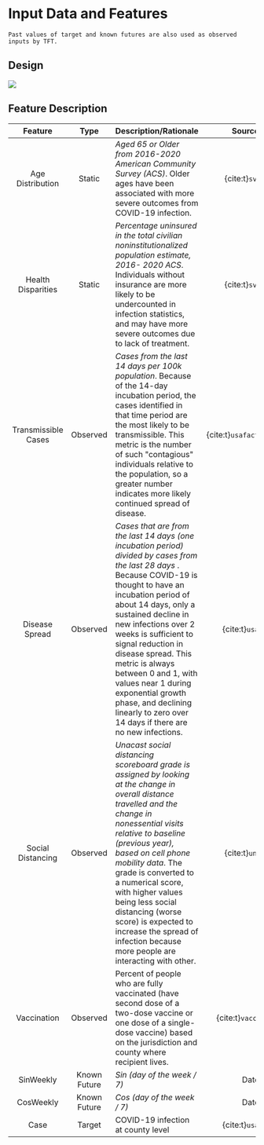 # Input Data and Features
```{note}
Past values of target and known futures are also used as observed inputs by TFT.
```

## Design

![](../images/input_data_structure.jpg)
<!-- <img src="../images/input_data_structure.jpg" alt="drawing" width="450px"/> -->


## Feature Description

<div align="center">

| Feature | Type |  Description/Rationale | Source(s) |
|:---:|:---:|:---|:---:|
|Age Distribution| Static | <em>Aged 65 or Older from 2016-2020 American Community Survey (ACS)</em>. Older ages have been associated with more severe outcomes from COVID-19 infection. | {cite:t}`svi2020`|
|Health Disparities |Static|<em>Percentage uninsured in the total civilian noninstitutionalized population estimate, 2016- 2020 ACS</em>. Individuals without insurance are more likely to be undercounted in infection statistics, and may have more severe outcomes due to lack of treatment. |{cite:t}`svi2020`|
|Transmissible Cases|Observed|<em>Cases from the last 14 days per 100k population</em>. Because of the 14-day incubation period, the cases identified in that time period are the most likely to be transmissible. This metric is the number of such "contagious" individuals relative to the population, so a greater number indicates more likely continued spread of disease.| {cite:t}`usafacts,svi2020`|
|Disease Spread|Observed|<em>Cases that are from the last 14 days (one incubation period) divided by cases from the last 28 days </em>. Because COVID-19 is thought to have an incubation period of about 14 days, only a sustained decline in new infections over 2 weeks is sufficient to signal reduction in disease spread. This metric is always between 0 and 1, with values near 1 during exponential growth phase, and declining linearly to zero over 14 days if there are no new infections.|{cite:t}`usafacts`|
|Social Distancing|Observed|<em>Unacast social distancing scoreboard grade is assigned by looking at the change in overall distance travelled and the change in nonessential visits relative to baseline (previous year), based on cell phone mobility data</em>. The grade is converted to a numerical score, with higher values being less social distancing (worse score) is expected to increase the spread of infection because more people are interacting with other.|{cite:t}`unacast`|
|Vaccination|Observed|Percent of people who are fully vaccinated (have second dose of a two-dose vaccine or one dose of a single-dose vaccine) based on the jurisdiction and county where recipient lives.|{cite:t}`vaccination`|
|SinWeekly|Known Future|<em>Sin (day of the week / 7) </em>|Date|
|CosWeekly|Known Future|<em>Cos (day of the week / 7) </em>|Date|
| Case | Target | COVID-19 infection at county level | {cite:t}`usafacts` |
</div>

